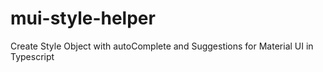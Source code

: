 # mui-style-helper
Create Style Object with autoComplete and Suggestions for Material UI in Typescript
